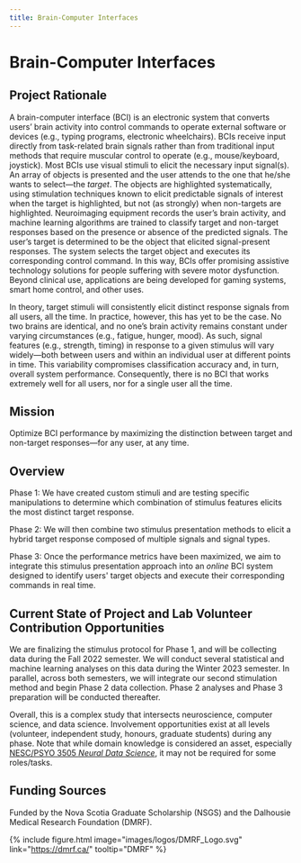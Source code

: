 ```yaml
---
title: Brain-Computer Interfaces
---
```

# Brain-Computer Interfaces

## Project Rationale
A brain-computer interface (BCI) is an electronic system that converts users’ brain activity into control commands to operate external software or devices (e.g., typing programs, electronic wheelchairs). BCIs receive input directly from task-related brain signals rather than from traditional input methods that require muscular control to operate (e.g., mouse/keyboard, joystick). Most BCIs use visual stimuli to elicit the necessary input signal(s). An array of objects is presented and the user attends to the one that he/she wants to select—the *target*. The objects are highlighted systematically, using stimulation techniques known to elicit predictable signals of interest when the target is highlighted, but not (as strongly) when non-targets are highlighted. Neuroimaging equipment records the user’s brain activity, and machine learning algorithms are trained to classify target and non-target responses based on the presence or absence of the predicted signals. The user’s target is determined to be the object that elicited signal-present responses. The system selects the target object and executes its corresponding control command. In this way, BCIs offer promising assistive technology solutions for people suffering with severe motor dysfunction. Beyond clinical use, applications are being developed for gaming systems, smart home control, and other uses. 

In theory, target stimuli will consistently elicit distinct response signals from all users, all the time. In practice, however, this has yet to be the case. No two brains are identical, and no one’s brain activity remains constant under varying circumstances (e.g., fatigue, hunger, mood). As such, signal features (e.g., strength, timing) in response to a given stimulus will vary widely—both between users and within an individual user at different points in time. This variability compromises classification accuracy and, in turn, overall system performance. Consequently, there is no BCI that works extremely well for all users, nor for a single user all the time. 

## Mission

Optimize BCI performance by maximizing the distinction between target and non-target responses—for any user, at any time.

## Overview

Phase 1: We have created custom stimuli and are testing specific manipulations to determine which combination of stimulus features elicits the most distinct target response. 

Phase 2: We will then combine two stimulus presentation methods to elicit a hybrid target response composed of multiple signals and signal types.

Phase 3: Once the performance metrics have been maximized, we aim to integrate this stimulus presentation approach into an *online* BCI system designed to identify users' target objects and execute their corresponding commands in real time. 

## Current State of Project and Lab Volunteer Contribution Opportunities
We are finalizing the stimulus protocol for Phase 1, and will be collecting data during the Fall 2022 semester. We will conduct several statistical and machine learning analyses on this data during the Winter 2023 semester. In parallel, across both semesters, we will integrate our second stimulation method and begin Phase 2 data collection. Phase 2 analyses and Phase 3 preparation will be conducted thereafter. 


Overall, this is a complex study that intersects neuroscience, computer science, and data science. Involvement opportunities exist at all levels (volunteer, independent study, honours, graduate students) during any phase. Note that while domain knowledge is considered an asset, especially [NESC/PSYO 3505 *Neural Data Science*](https://dalpsychneuro.github.io/NESC_3505/), it may not be required for some roles/tasks. 

## Funding Sources
Funded by the Nova Scotia Graduate Scholarship (NSGS) and the Dalhousie Medical Research Foundation (DMRF).

{%
  include figure.html
  image="images/logos/DMRF_Logo.svg"
  link="https://dmrf.ca/"
  tooltip="DMRF"
%}
